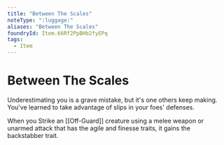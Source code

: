 ```yaml
---
title: "Between The Scales"
noteType: ":luggage:"
aliases: "Between The Scales"
foundryId: Item.66Rf2PpBHb2fyEPq
tags:
  - Item
---
```


# Between The Scales

Underestimating you is a grave mistake, but it's one others keep making. You've learned to take advantage of slips in your foes' defenses.

When you Strike an [[Off-Guard]] creature using a melee weapon or unarmed attack that has the agile and finesse traits, it gains the backstabber trait.
